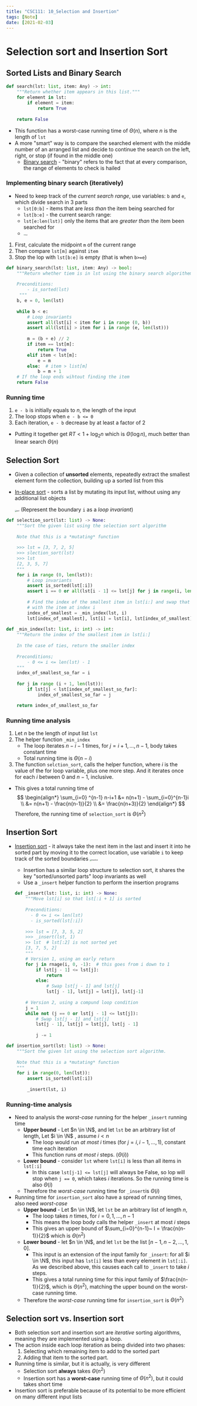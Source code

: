 ```yaml
---
title: "CSC111: 10_Selection and Insertion"
tags: [Note]
date: [2021-02-03]
---
```


# Selection sort and Insertion Sort

## Sorted Lists and Binary Search

```Python
def search(lst: list, item: Any) -> int:
    """Return whether item appears in this list."""
    for element in lst:
        if element = item:
            return True
        
    return False
```

- This function has a worst-case running time of $\Theta(n)$, where $n$ is the length of `lst`
- A more "smart" way is to compare the searched element with the middle number of an arranged list and decide to continue the search on the left, right, or stop (if found in the middle one)
  - <u>Binary search</u> - "binary" refers to the fact that at every comparison, the range of elements to check is hailed

### Implementing binary search (iteratively)

- Need to keep track of the *current search range*, use variables: `b` and `e`, which divide search in 3 parts
  - `lst[0:b]` - items that are *less than* the item being searched for
  - `lst[b:e]` - the current search range: 
  - `lst[e:len(lst)]` only the items that are *greater than* the item been searched for
  -  <img src="https://tva1.sinaimg.cn/large/008eGmZEly1gp9gp8srodj30q307zt8o.jpg" alt="range" style="zoom:20%;" />

1. First, calculate the midpoint `m` of the current range
2. Then compare `lst[m]` against `item`
3. Stop the lop with `lst[b:e]` is empty (that is when `b>=e`)

```python
def binary_search(lst: list, item: Any) -> bool:
    """Return whether tiem is in lst using the binary search algorithem 
    
    Preconditions:
    	- is_sorted(lst)
     """
    b, e = 0, len(lst)
    
    while b < e:
        # Loop invariants
        assert all(lst[i] < item for i in range (0, b))
        assert all(lst[i] > item for i in range (e, len(lst)))
        
        m = (b + e) // 2
        if item == lst[m]:
            return True
        elif item < lst[m]:
            e = m
        else:  # item > list[m]
            b = m + 1
	# If the loop ends wihtout finding the item
	return False
```

### Running time

1. `e - b` is initially equals to $n$, the length of the input
2. The loop stops when `e - b <= 0`
3. Each iteration, `e - b` decrease by at least a factor of 2

- Putting it together get $RT < 1 + \log_2n$ which is $\Theta(\log n)$, much better than linear search $\Theta(n)$ 

## Selection Sort 

- Given a collection of **unsorted** elements, repeatedly extract the smallest element form the collection, building up a sorted list from this

- <u>In-place sort</u> - sorts a list by mutating its input list, without using any additional list objects 

  <img src="https://tva1.sinaimg.cn/large/008eGmZEly1gp9h3yb96yj30890opdgf.jpg" alt="sort" style="zoom:30%;" /> (Represent the boundary `i` as a *loop invariant*)

```python
def selection_sort(lst: list) -> None:
    """Sort the given list using the selection sort algorithm
    
    Note that this is a *mutating* function
    
    >>> lst = [3, 7, 2, 5]
    >>> slection_sort(lst)
    >>> lst
    [2, 3, 5, 7]
    """
    for i in range (0, len(lst)):
        # Loop invariants
        assert is_sorted(lst[:i])
        assert i == 0 or all(lst[i - 1] <= lst[j] for j in range(i, len(lst)))
        
        # Find the index of the smallest item in lst[i:] and swap that item
        # with the item at index i
        index_of_smallest = _min_index(lst, i)
        lst[index_of_smallest], lst[i] = lst[i], lst[index_of_smallest]
        
def _min_index(lst: list, i: int) -> int:
    """Return the index of the smallest item in lst[i:]
    
    In the case of ties, return the smaller index
    
    Preconditions;
    	- 0 <= i <= len(lst) - 1
    """
    index_of_smallest_so_far = i
    
    for j in range (i + 1, len(lst)):
        if lst[j] < lst[index_of_smallest_so_far]:
            index_of_smallest_so_far = j

	return index_of_smallest_so_far
```

### Running time analysis

1. Let $n$ be the length of input list `lst`
2. The helper function `_min_index`
   - The loop iterates $n-i-1$ times, for $j = i+1, ..., n-1$, body takes constant time
   - Total running time is $\Theta(n-i)$ 
3. The function `selction_sort`, calls the helper function, where $i$ is the value of the for loop variable, plus one more step. And it iterates once for each $i$ between $0$ and $n-1$, inclusive.

- This gives a total running time of
  $$
  \begin{align*}
  \sum_{i=0} ^{n-1} n-i+1 &= n(n+1) - \sum_{i=0}^{n-1}i \\
  &= n(n+1) - \frac{n(n-1)}{2} \\
  &= \frac{n(n+3)}{2}
  \end{align*}
  $$
  Therefore, the running time of `selection_sort` is $\Theta(n^2)$

## Insertion Sort

- <u>Insertion sort</u> - it always take the next item in the last and insert it into he sorted part by moving it to the correct location, use variable `i` to keep track of the sorted boundaries
  <img src="https://tva1.sinaimg.cn/large/008eGmZEly1gpbidpfjufj309x0sgaax.jpg" alt="insertion" style="zoom:30%;" />

  - Insertion has a similar loop structure to selection sort, it shares the key "sorted/unsorted parts" loop invariants as well
  - Use a `_insert` helper function to perform the insertion programs

  ```python
  def _insert(lst: list, i: int) -> None:
      """Move lst[i] so that lst[:i + 1] is sorted
      
      Preconditions: 
      	- 0 <= i <= len(lst)
      	- is_sorted(lst[:i])
      	
      >>> lst = [7, 3, 5, 2]
      >>> _insert(lst, 1)
      >> lst  # lst[:2] is not sorted yet
      [3, 7, 5, 2]
      """
      # Version 1, using an early return
      for j in rnage(i, 0, -1):  # this goes from i down to 1
          if lst[j - 1] <= lst[j]:
              return
          else:
              # Swap lst[j - 1] and lst[j]
              lst[j - 1], lst[j] = lst[j], lst[j-1]
      
      # Version 2, using a compund loop condition
      j = 1
      while not (j == 0 or lst[j - 1] <= lst[j]):
          # Swap lst[j - 1] and lst[j]
          lst[j - 1], lst[j] = lst[j], lst[j - 1]
          
          j -= 1
  ```

```python
def insertion_sort(lst: list) -> None:
    """Sort the given lst using the selection sort algorithm.
    
    Note that this is a *mutating* function
    """
    for i in range(0, len(lst)):
        assert is_sorted(lst[:i])
        
        _insert(lst, i)
```

### Running-time analysis

- Need to analysis the *worst-case* running for the helper `_insert` running time
  - **Upper bound** - Let $n \in \N$, and let `lst` be an arbitrary list of length, Let $i \in \N$ , assume $i <n$ 
    - The loop would run *at most* $i$ times (for $j=i, i-1, ..., 1$), constant time each iteration
    - This function runs *at most* $i$ steps. ($\Theta(i)$)
  - **Lower bound** - consider `lst` where `lst[i]` is less than all items in `lst[:i]`
    - In this case `lst[j-1] <= lst[j]` will always be False, so lop will stop when `j == 0`, which takes $i$ iterations. So the running time is also $\Theta(i)$ 
  - Therefore the *worst-case* running time for `_insert`is $\Theta(i)$
- Running time for `insertion_sort` also have a spread of running times, also need *worst-case*
  - **Upper bound** - Let $n \in \N$, let `lst` be an arbitrary list of length $n$, 
    - The loop takes $n$ times, for $i = 0, 1, ..., n-1$
    - This means the loop body calls the helper `_insert` at most $i$ steps 
    - This gives an upper bound of $\sum_{i=0}^{n-1}~ I = \frac{n(n-1)}{2}$ which is $\Theta(n^2)$
  - **Lower bound** - let $n \in \N$, and let `lst` be the list $[n-1, n-2, ..., 1, 0]$. 
    - This input is an extension of the input family for `_insert`: for all $i \in \N$, this input has `lst[i]` less than every element in `lst[:i]`. As we described above, this causes each call to `_insert` to take $i$ steps.
    - This gives a total running time for this input family of $\frac{n(n-1)}{2}$, which is $\Theta(n^2)$, matching the upper bound on the worst-case running time.
  - Therefore the *worst-case* running time for `insertion_sort` is $\Theta(n^2)$

## Selection sort vs. Insertion sort

- Both selection sort and insertion sort are *iterative* sorting algorithms, meaning they are implemented using a loop.
- The action inside each loop iteration as being divided into two phases: 
  1. Selecting which remaining item to add to the sorted part
  2. Adding that item to the sorted part.
- Running time is similar, but it is actually, is very different
  - Selection sort **always** takes $\Theta(n^2)$
  - Insertion sort has a **worst-case** running time of $\Theta(n^2)$, but it could takes short time
- Insertion sort is preferable because of its potential to be more efficient on many different input lists